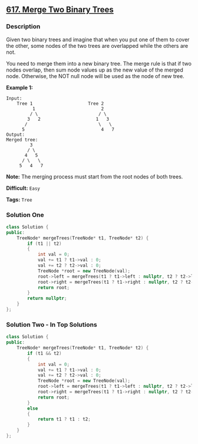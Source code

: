 ## [617. Merge Two Binary Trees](https://leetcode.com/problems/merge-two-binary-trees/#/description)

### Description

Given two binary trees and imagine that when you put one of them to cover the other, some nodes of the two trees are overlapped while the others are not.

You need to merge them into a new binary tree. The merge rule is that if two nodes overlap, then sum node values up as the new value of the merged node. Otherwise, the NOT null node will be used as the node of new tree.

**Example 1:**

```
Input:
    Tree 1                     Tree 2
          1                         2
         / \                       / \
        3   2                     1   3
       /                           \   \
      5                             4   7
Output:
Merged tree:
         3
        / \
       4   5
      / \   \
     5   4   7

```

**Note:** The merging process must start from the root nodes of both trees.

**Difficult:** `Easy`

**Tags:** `Tree`

### Solution One

```c++
class Solution {
public:
    TreeNode* mergeTrees(TreeNode* t1, TreeNode* t2) {
        if (t1 || t2)
        {
            int val = 0;
            val += t1 ? t1->val : 0;
            val += t2 ? t2->val : 0;
            TreeNode *root = new TreeNode(val);
            root->left = mergeTrees(t1 ? t1->left : nullptr, t2 ? t2->left : nullptr);
            root->right = mergeTrees(t1 ? t1->right : nullptr, t2 ? t2->right : nullptr);
            return root;
        }
        return nullptr;
    }
};
```

### Solution Two - In Top Solutions

```c++
class Solution {
public:
    TreeNode* mergeTrees(TreeNode* t1, TreeNode* t2) {
        if (t1 && t2)
        {
            int val = 0;
            val += t1 ? t1->val : 0;
            val += t2 ? t2->val : 0;
            TreeNode *root = new TreeNode(val);
            root->left = mergeTrees(t1 ? t1->left : nullptr, t2 ? t2->left : nullptr);
            root->right = mergeTrees(t1 ? t1->right : nullptr, t2 ? t2->right : nullptr);
            return root;
        }
        else
        {
            return t1 ? t1 : t2;
        }
    }
};
```
